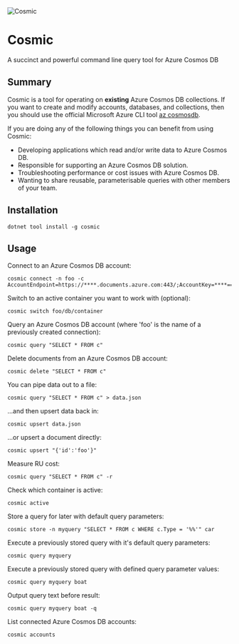 <image src="https://raw.githubusercontent.com/creyke/Cosmic/master/Cosmic/icon.png" alt="Cosmic">

# Cosmic
A succinct and powerful command line query tool for Azure Cosmos DB

## Summary
Cosmic is a tool for operating on **existing** Azure Cosmos DB collections. If you want to create and modify accounts, databases, and collections, then you should use the official Microsoft Azure CLI tool [az cosmosdb](https://docs.microsoft.com/en-us/cli/azure/cosmosdb).

If you are doing any of the following things you can benefit from using Cosmic:
- Developing applications which read and/or write data to Azure Cosmos DB.
- Responsible for supporting an Azure Cosmos DB solution.
- Troubleshooting performance or cost issues with Azure Cosmos DB.
- Wanting to share reusable, parameterisable queries with other members of your team.

## Installation
```
dotnet tool install -g cosmic
```

## Usage
Connect to an Azure Cosmos DB account:
```
cosmic connect -n foo -c AccountEndpoint=https://****.documents.azure.com:443/;AccountKey=****==;
```

Switch to an active container you want to work with (optional):
```
cosmic switch foo/db/container
```

Query an Azure Cosmos DB account (where 'foo' is the name of a previously created connection):
```
cosmic query "SELECT * FROM c"
```

Delete documents from an Azure Cosmos DB account:
```
cosmic delete "SELECT * FROM c"
```

You can pipe data out to a file:
```
cosmic query "SELECT * FROM c" > data.json
```

...and then upsert data back in:
```
cosmic upsert data.json
```

...or  upsert a document directly:
```
cosmic upsert "{'id':'foo'}"
```

Measure RU cost:
```
cosmic query "SELECT * FROM c" -r
```

Check which container is active:
```
cosmic active
```

Store a query for later with default query parameters:
```
cosmic store -n myquery "SELECT * FROM c WHERE c.Type = '%%'" car
```

Execute a previously stored query with it's default query parameters:
```
cosmic query myquery
```

Execute a previously stored query with defined query parameter values:
```
cosmic query myquery boat
```

Output query text before result:
```
cosmic query myquery boat -q
```

List connected Azure Cosmos DB accounts:
```
cosmic accounts
```
